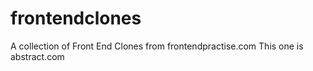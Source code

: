 # frontendclones
A collection of Front End Clones from frontendpractise.com
This one is abstract.com
